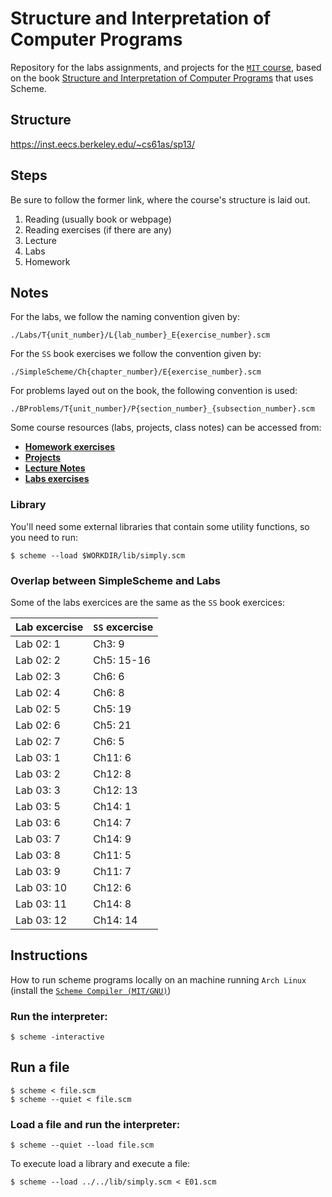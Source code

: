 # Structure and Interpretation of Computer Programs

Repository for the labs assignments, and projects for the [`MIT` course](https://archive.org/details/ucberkeley-webcast-PL3E89002AA9B9879E?sort=titleSorter), based on the book [Structure and Interpretation of Computer Programs](https://mitpress.mit.edu/sites/default/files/sicp/full-text/book/book.html) that uses Scheme.

## Structure

https://inst.eecs.berkeley.edu/~cs61as/sp13/

## Steps

Be sure to follow the former link, where the course's structure is laid out.

1. Reading (usually book or webpage)
2. Reading exercises (if there are any)
2. Lecture
3. Labs
4. Homework

## Notes

For the labs, we follow the naming convention given by:

```
./Labs/T{unit_number}/L{lab_number}_E{exercise_number}.scm
```

For the `SS` book exercises we follow the convention given by:

```
./SimpleScheme/Ch{chapter_number}/E{exercise_number}.scm
```

For problems layed out on the book, the following convention is used:

```
./BProblems/T{unit_number}/P{section_number}_{subsection_number}.scm
```

Some course resources (labs, projects, class notes) can be accessed from:

- [**Homework exercises**](https://inst.eecs.berkeley.edu/%7Ecs61a/reader/nodate-hw.pdf)
- [**Projects**](https://people.eecs.berkeley.edu/~bh/61a-pages/Volume1/CS%2061A%20Course%20Reader,%20Volume%201.html)
- [**Lecture Notes**](https://people.eecs.berkeley.edu/~bh/61a-pages/Volume2/notes.pdf)
- [**Labs exercises**](https://inst.eecs.berkeley.edu/%7Ecs61a/reader/nodate-labs.pdf)

### Library

You'll need some external libraries that contain some utility functions, so you need to run:

```console
$ scheme --load $WORKDIR/lib/simply.scm
```

### Overlap between SimpleScheme and Labs

Some of the labs exercices are the same as the `SS` book exercices:

| Lab excercise | `SS` excercise |
| ------------- | -------------- |
| Lab 02: 1 | Ch3: 9 |
| Lab 02: 2 | Ch5: 15-16 |
| Lab 02: 3 | Ch6: 6 |
| Lab 02: 4 | Ch6: 8 |
| Lab 02: 5 | Ch5: 19 |
| Lab 02: 6 | Ch5: 21 |
| Lab 02: 7 | Ch6: 5 |
| Lab 03: 1 | Ch11: 6 |
| Lab 03: 2 | Ch12: 8 |
| Lab 03: 3 | Ch12: 13 |
| Lab 03: 5 | Ch14: 1 |
| Lab 03: 6 | Ch14: 7 |
| Lab 03: 7 | Ch14: 9 |
| Lab 03: 8 | Ch11: 5 |
| Lab 03: 9 | Ch11: 7 |
| Lab 03: 10 | Ch12: 6 |
| Lab 03: 11 | Ch14: 8 |
| Lab 03: 12 | Ch14: 14 |


## Instructions

How to run scheme programs locally on an machine running `Arch Linux` (install the [`Scheme Compiler (MIT/GNU)`](https://wiki.archlinux.org/title/Scheme))

###  Run the interpreter:

```console
$ scheme -interactive
```

## Run a file

```console
$ scheme < file.scm
$ scheme --quiet < file.scm
```

### Load a file and run the interpreter:

```console
$ scheme --quiet --load file.scm
```

To execute load a library and execute a file:

```console
$ scheme --load ../../lib/simply.scm < E01.scm
```
